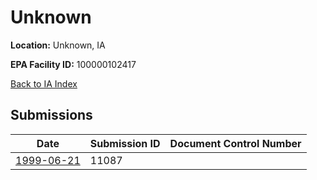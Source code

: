 # Unknown

**Location:** Unknown, IA

**EPA Facility ID:** 100000102417

[Back to IA Index](../../index.md)

## Submissions

| Date | Submission ID | Document Control Number |
|------|--------------|-------------------------|
| [1999-06-21](submissions/11087.md) | 11087 |  |
